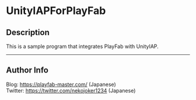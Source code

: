 # UnityIAPForPlayFab

## Description

This is a sample program that integrates PlayFab with UnityIAP.

---

## Author Info

Blog: https://playfab-master.com/ (Japanese)  
Twitter: https://twitter.com/nekojoker1234 (Japanese)
